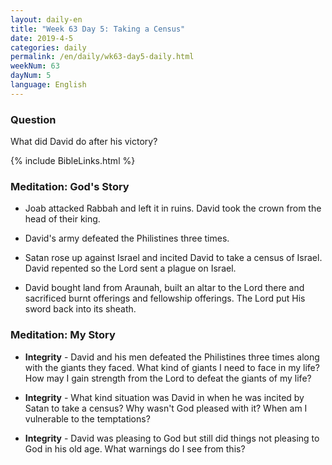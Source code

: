 ```yaml
---
layout: daily-en
title: "Week 63 Day 5: Taking a Census"
date: 2019-4-5 
categories: daily
permalink: /en/daily/wk63-day5-daily.html
weekNum: 63
dayNum: 5
language: English
---
```


### Question     
What did David do after his victory?

{% include BibleLinks.html %} 

### Meditation: God's Story   
+ Joab attacked Rabbah and left it in ruins. David took the crown from the head of their king. 

+ David's army defeated the Philistines three times. 

+ Satan rose up against Israel and incited David to take a census of Israel. David repented so the Lord sent a plague on Israel. 

+ David bought land from Araunah, built an altar to the Lord there and sacrificed burnt offerings and fellowship offerings. The Lord put His sword back into its sheath. 

### Meditation: My Story   
+ **Integrity** - David and his men defeated the Philistines three times along with the giants they faced. What kind of giants I need to face in my life? How may I gain strength from the Lord to defeat the giants of my life? 

+ **Integrity** - What kind situation was David in when he was incited by Satan to take a census? Why wasn't God pleased with it? When am I vulnerable to the temptations? 

+ **Integrity** - David was pleasing to God but still did things not pleasing to God in his old age. What warnings do I see from this? 
